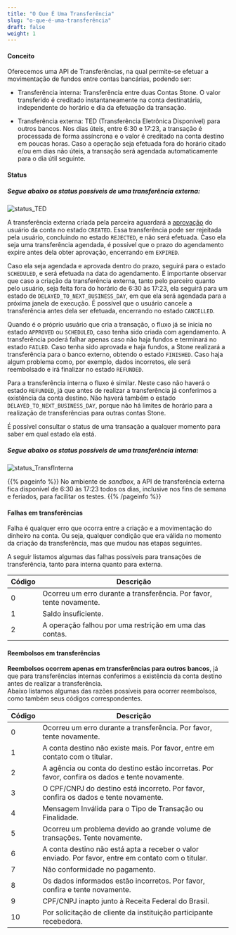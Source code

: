 ```yaml
---
title: "O Que É Uma Transferência"
slug: "o-que-é-uma-transferência"
draft: false
weight: 1
---
```


#### Conceito

Oferecemos uma API de Transferências, na qual permite-se efetuar a movimentação de fundos entre contas bancárias, podendo ser:

* Transferência interna: Transferência entre duas Contas Stone. O valor transferido é creditado instantaneamente na conta destinatária, independente do horário e dia da efetuação da transação.

* Transferência externa: TED (Transferência Eletrônica Disponível) para outros bancos. Nos dias úteis, entre 6:30 e 17:23, a transação é processada de forma assíncrona e o valor é creditado na conta destino em poucas horas. Caso a operação seja efetuada fora do horário citado e/ou em dias não úteis, a transação será agendada automaticamente para o dia útil seguinte.



#### Status

##### Segue abaixo os status possíveis de uma **transferência externa**: 

![status_TED](/docs/transferencias/o-que-e-uma-transferencia/1b90b91-Transfrncia_Externa.png)

A transferência externa criada pela parceira aguardará a [aprovação](/docs/guias/integracao/aprovacao) do usuário da conta no estado `CREATED`. Essa transferência pode ser rejeitada pela usuário, concluindo no estado `REJECTED`, e não será efetuada. Caso ela seja uma transferência agendada, é possível que o prazo do agendamento expire antes dela obter aprovação, encerrando em `EXPIRED`.

Caso ela seja agendada e aprovada dentro do prazo, seguirá para o estado `SCHEDULED`, e será efetuada  na data do agendamento. É importante observar que caso a criação da transferência externa, tanto pelo parceiro quanto pelo usuário, seja feita fora do horário de 6:30 às 17:23, ela seguirá para um estado de `DELAYED_TO_NEXT_BUSINESS_DAY`, em que ela será agendada para a próxima janela de execução. É possível que o usuário cancele a transferência antes dela ser efetuada, encerrando no estado `CANCELLED`.

Quando é o próprio usuário que cria a transação, o fluxo já se inicia no estado `APPROVED` ou `SCHEDULED`, caso tenha sido criada com agendamento. A transferência poderá falhar apenas caso não haja fundos e terminará no estado `FAILED`. Caso tenha sido aprovada e haja fundos, a Stone realizará a transferência para o banco externo, obtendo o estado `FINISHED`. Caso haja algum problema como, por exemplo, dados incorretos, ele será reembolsado e irá  finalizar no estado `REFUNDED`.

Para a transferência interna o fluxo é similar. Neste caso não haverá o estado `REFUNDED`, já que antes de realizar a transferência já conferimos a existência da conta destino. Não haverá também o estado `DELAYED_TO_NEXT_BUSINESS_DAY`, porque não há limites de horário para a realização de transferências para outras contas Stone.

É possível consultar o status de uma transação a qualquer momento para saber em qual estado ela está.

##### Segue abaixo os status possíveis de uma **transferência interna**: 

![status_TransfInterna](/docs/transferencias/o-que-e-uma-transferencia/0d9c77f-Transferncia_Interna.png)

{{% pageinfo %}}
No ambiente de _sandbox_, a API de transferência externa fica disponível de 6:30 às 17:23 todos os dias, inclusive nos fins de semana e feriados, para facilitar os testes.
{{% /pageinfo %}}


#### Falhas em transferências

Falha é qualquer erro que ocorra entre a criação e a movimentação do dinheiro na conta. Ou seja, qualquer condição que era válida no momento da criação da transferência, mas que mudou nas etapas seguintes.

A seguir listamos algumas das falhas possíveis para transações de transferência, tanto para interna quanto para externa.

| Código | Descrição
| ------ | ---------------------------------------------------------------------------------------- |
| 0 | Ocorreu um erro durante a transferência. Por favor, tente novamente.
| 1 | Saldo insuficiente.
| 2 | A operação falhou por uma restrição em uma das contas.


#### Reembolsos em transferências

**Reembolsos ocorrem apenas em transferências para outros bancos**, já que para transferências internas conferimos a existência da conta destino antes de realizar a transferência.<br>
Abaixo listamos algumas das razões possíveis para ocorrer reembolsos, como também seus códigos correspondentes.

| Código | Descrição
| ------ | ---------------------------------------------------------------------------------------- |
| 0 | Ocorreu um erro durante a transferência. Por favor, tente novamente.
| 1 | A conta destino não existe mais. Por favor, entre em contato com o titular.
| 2 | A agência ou conta do destino estão incorretas. Por favor, confira os dados e tente novamente.
| 3 | O CPF/CNPJ do destino está incorreto. Por favor, confira os dados e tente novamente.
| 4 | Mensagem Inválida para o Tipo de Transação ou Finalidade.
| 5 | Ocorreu um problema devido ao grande volume de transações. Tente novamente.
| 6 | A conta destino não está apta a receber o valor enviado. Por favor, entre em contato com o titular.
| 7 | Não conformidade no pagamento.
| 8 | Os dados informados estão incorretos. Por favor, confira e tente novamente.
| 9 | CPF/CNPJ inapto junto à Receita Federal do Brasil.
| 10 | Por solicitação de cliente da instituição participante recebedora.
